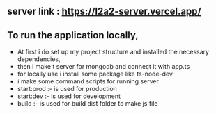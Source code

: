 ## server link : https://l2a2-server.vercel.app/

## To run the application locally,

- At first i do set up my project structure and installed the necessary dependencies,
- then i make t server for mongodb and connect it with app.ts
- for locally use i install some package like ts-node-dev
- i make some command scripts for running server
- start:prod :- is used for production
- start:dev :- is used for development
- build :- is used for build dist folder to make js file

